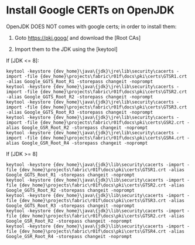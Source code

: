 Install Google CERTs on OpenJDK
============================================================================

OpenJDK DOES NOT comes with google certs; in order to install them:

1) Goto https://pki.goog/ and download the [Root CAs]

2) Import them to the JDK using the [keytool]

If [JDK <= 8]: 

	keytool -keystore {dev_home}\java\{jdk}\jre\lib\security\cacerts -import -file {dev_home}\projects\fabric\r01f\docs\pki\certs\GTSR1.crt -alias Google_GGTS_Root_R1 -storepass changeit -noprompt
	keytool -keystore {dev_home}\java\{jdk}\jre\lib\security\cacerts -import -file {dev_home}\projects\fabric\r01f\docs\pki\certs\GTSR2.crt -alias Google_GGTS_Root_R2 -storepass changeit -noprompt
	keytool -keystore {dev_home}\java\{jdk}\jre\lib\security\cacerts -import -file {dev_home}\projects\fabric\r01f\docs\pki\certs\GTSR3.crt -alias Google_GGTS_Root_R3 -storepass changeit -noprompt
	keytool -keystore {dev_home}\java\{jdk}\jre\lib\security\cacerts -import -file {dev_home}\projects\fabric\r01f\docs\pki\certs\GSR2.crt -alias Google_GSR_Root_R2 -storepass changeit -noprompt
	keytool -keystore {dev_home}\java\{jdk}\jre\lib\security\cacerts -import -file {dev_home}\projects\fabric\r01f\docs\pki\certs\GSR4.crt -alias Google_GSR_Root_R4 -storepass changeit -noprompt


If [JDK >= 8]

	keytool -keystore {dev_home}\java\{jdk}\lib\security\cacerts -import -file {dev_home}\projects\fabric\r01f\docs\pki\certs\GTSR1.crt -alias Google_GGTS_Root_R1 -storepass changeit -noprompt
	keytool -keystore {dev_home}\java\{jdk}\lib\security\cacerts -import -file {dev_home}\projects\fabric\r01f\docs\pki\certs\GTSR2.crt -alias Google_GGTS_Root_R2 -storepass changeit -noprompt
	keytool -keystore {dev_home}\java\{jdk}\lib\security\cacerts -import -file {dev_home}\projects\fabric\r01f\docs\pki\certs\GTSR3.crt -alias Google_GGTS_Root_R3 -storepass changeit -noprompt
	keytool -keystore {dev_home}\java\{jdk}\lib\security\cacerts -import -file {dev_home}\projects\fabric\r01f\docs\pki\certs\GTSR2.crt -alias Google_GSR_Root_R2 -storepass changeit -noprompt
	keytool -keystore {dev_home}\java\{jdk}\lib\security\cacerts -import -file {dev_home}\projects\fabric\r01f\docs\pki\certs\GTSR4.crt -alias Google_GSR_Root_R4 -storepass changeit -noprompt



